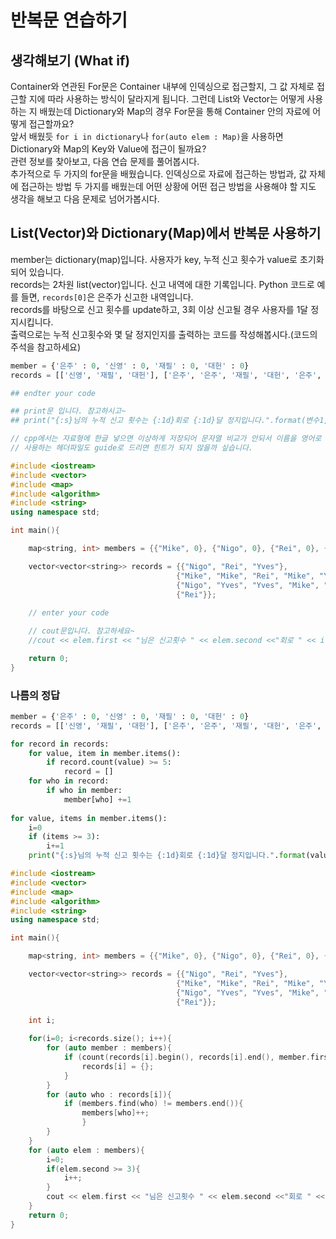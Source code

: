 반복문 연습하기
====
## 생각해보기 (What if)
Container와 연관된 For문은 Container 내부에 인덱싱으로 접근할지, 그 값 자체로 접근할 지에 따라 사용하는 방식이 달라지게 됩니다. 그런데 List와 Vector는 어떻게 사용하는 지 배웠는데 Dictionary와 Map의 경우 For문을 통해 Container 안의 자료에 어떻게 접근할까요?<br>
앞서 배웠듯 ```for i in dictionary```나 ```for(auto elem : Map)```을 사용하면 Dictionary와 Map의 Key와 Value에 접근이 될까요?<br>
관련 정보를 찾아보고, 다음 연습 문제를 풀어봅시다.<br>
추가적으로 두 가지의 for문을 배웠습니다. 인덱싱으로 자료에 접근하는 방법과, 값 자체에 접근하는 방법 두 가지를 배웠는데 어떤 상황에 어떤 접근 방법을 사용해야 할 지도 생각을 해보고 다음 문제로 넘어가봅시다.
## List(Vector)와 Dictionary(Map)에서 반복문 사용하기
member는 dictionary(map)입니다. 사용자가 key, 누적 신고 횟수가 value로 초기화 되어 있습니다.<br>
records는 2차원 list(vector)입니다. 신고 내역에 대한 기록입니다. Python 코드로 예를 들면, ```records[0]```은 은주가 신고한 내역입니다.<br>
records를 바탕으로 신고 횟수를 update하고, 3회 이상 신고될 경우 사용자를 1달 정지시킵니다.<br>
출력으로는 누적 신고횟수와 몇 달 정지인지를 출력하는 코드를 작성해봅시다.(코드의 주석을 참고하세요)

```python
member = {'은주' : 0, '신영' : 0, '재필' : 0, '대헌' : 0}
records = [['신영', '재필', '대헌'], ['은주', '은주', '재필', '대헌', '은주', '은주', '은주'], ['대헌', '대헌', '신영', '은주', '대헌'], ['재필']]

## endter your code

## print문 입니다. 참고하시고~
## print("{:s}님의 누적 신고 횟수는 {:1d}회로 {:1d}달 정지입니다.".format(변수1, 변수2, 변수3))
```

```cpp
// cpp에서는 자료형에 한글 넣으면 이상하게 저장되어 문자열 비교가 안되서 이름을 영어로 바꿨습니다...
// 사용하는 헤더파일도 guide로 드리면 힌트가 되지 않을까 싶습니다.

#include <iostream>
#include <vector>
#include <map>
#include <algorithm>
#include <string>
using namespace std;

int main(){

    map<string, int> members = {{"Mike", 0}, {"Nigo", 0}, {"Rei", 0}, {"Yves", 0}};

    vector<vector<string>> records = {{"Nigo", "Rei", "Yves"},
                                     {"Mike", "Mike", "Rei", "Mike", "Yves", "Mike", "Mike"},
                                     {"Nigo", "Yves", "Yves", "Mike", "Yves"},
                                     {"Rei"}};
    
    // enter your code

    // cout문입니다. 참고하세요~
    //cout << elem.first << "님은 신고횟수 " << elem.second <<"회로 " << i << "달 정지입니다." << endl;

    return 0;
}
```

### 나름의 정답
```python
member = {'은주' : 0, '신영' : 0, '재필' : 0, '대헌' : 0}
records = [['신영', '재필', '대헌'], ['은주', '은주', '재필', '대헌', '은주', '은주', '은주'], ['대헌', '대헌', '신영', '은주', '대헌'], ['재필']]

for record in records:
    for value, item in member.items():
        if record.count(value) >= 5:
            record = []
    for who in record:
        if who in member:
            member[who] +=1
            
for value, items in member.items():
    i=0
    if (items >= 3):
        i+=1
    print("{:s}님의 누적 신고 횟수는 {:1d}회로 {:1d}달 정지입니다.".format(value, items, i))
```

```cpp
#include <iostream>
#include <vector>
#include <map>
#include <algorithm>
#include <string>
using namespace std;

int main(){

    map<string, int> members = {{"Mike", 0}, {"Nigo", 0}, {"Rei", 0}, {"Yves", 0}};

    vector<vector<string>> records = {{"Nigo", "Rei", "Yves"},
                                     {"Mike", "Mike", "Rei", "Mike", "Yves", "Mike", "Mike"},
                                     {"Nigo", "Yves", "Yves", "Mike", "Yves"},
                                     {"Rei"}};
    
    int i;

    for(i=0; i<records.size(); i++){
        for (auto member : members){
            if (count(records[i].begin(), records[i].end(), member.first) >= 5){
                records[i] = {};
            }
        }
        for (auto who : records[i]){
            if (members.find(who) != members.end()){
                members[who]++;
                }
        }
    }
    for (auto elem : members){
        i=0;
        if(elem.second >= 3){
            i++;
        }
        cout << elem.first << "님은 신고횟수 " << elem.second <<"회로 " << i << "달 정지입니다." << endl;
    }
    return 0;
}
```
